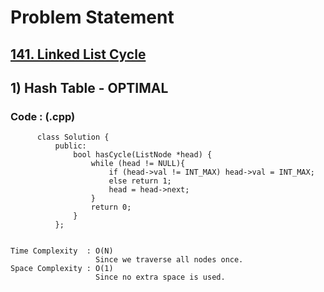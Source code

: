# Problem Statement

## [141. Linked List Cycle](https://leetcode.com/problems/linked-list-cycle/)


## 1) Hash Table - OPTIMAL

     
  
        
   ### Code : (.cpp)  
      
          class Solution {
              public:
                  bool hasCycle(ListNode *head) {
                      while (head != NULL){
                          if (head->val != INT_MAX) head->val = INT_MAX;
                          else return 1;
                          head = head->next;
                      }
                      return 0;
                  }
              };


    Time Complexity  : O(N)
                       Since we traverse all nodes once.
    Space Complexity : O(1)
                       Since no extra space is used.
